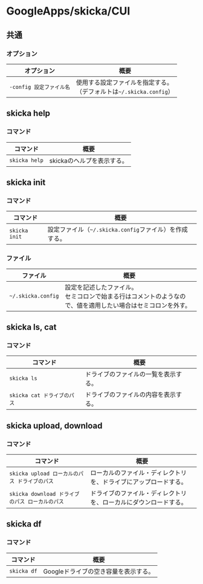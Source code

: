 # GoogleApps/skicka/CUI

## 共通

### オプション

| オプション               | 概要                                                         |
| ------------------------ | ------------------------------------------------------------ |
| `-config 設定ファイル名` | 使用する設定ファイルを指定する。<br />（デフォルトは`~/.skicka.config`） |

## skicka help

### コマンド

| コマンド      | 概要                       |
| ------------- | -------------------------- |
| `skicka help` | skickaのヘルプを表示する。 |

## skicka init

### コマンド

| コマンド      | 概要                                                   |
| ------------- | ------------------------------------------------------ |
| `skicka init` | 設定ファイル（`~/.skicka.config`ファイル）を作成する。 |

### ファイル

| ファイル           | 概要                                                         |
| ------------------ | ------------------------------------------------------------ |
| `~/.skicka.config` | 設定を記述したファイル。<br />セミコロンで始まる行はコメントのようなので、値を適用したい場合はセミコロンを外す。 |

## skicka ls, cat

### コマンド

| コマンド                    | 概要                                 |
| --------------------------- | ------------------------------------ |
| `skicka ls`                 | ドライブのファイルの一覧を表示する。 |
| `skicka cat ドライブのパス` | ドライブのファイルの内容を表示する。 |

## skicka upload, download

### コマンド

| コマンド                                        | 概要                                                         |
| ----------------------------------------------- | ------------------------------------------------------------ |
| `skicka upload ローカルのパス ドライブのパス`   | ローカルのファイル・ディレクトリを、ドライブにアップロードする。 |
| `skicka download ドライブのパス ローカルのパス` | ドライブのファイル・ディレクトリを、ローカルにダウンロードする。 |

## skicka df

### コマンド

| コマンド    | 概要                                 |
| ----------- | ------------------------------------ |
| `skicka df` | Googleドライブの空き容量を表示する。 |
